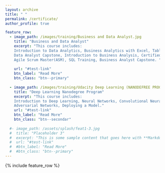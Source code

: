 ```yaml
---
layout: archive
title: " "
permalink: /certificate/
author_profile: true

feature_row:
  - image_path: /images/training/Business and Data Analyst.jpg
    title: "Business and Data Analyst"
    excerpt: "This course includes:
    Introduction to Data Analytics, Business Analytics with Excel, Tableau Training, Power bi, Data Science with R Programing,
    Data Analyst Capstone, Introduction to Business Analysis, Certified Business Analysis Professional (CBAP) Certification,
    Agile Scrum Master(ASM), SQL Training, Business Analyst Capstone. "
    
    url: "#test-link"
    btn_label: "Read More"
    btn_class: "btn--primary"
    
  - image_path: /images/training/Udacity Deep Learning (NANODEFREE PROGRAM).jpg
    title: "Deep Learning Nanodegree Program"
    excerpt: "This course includes:
    Introduction to Deep Learning, Neural Networks, Convolutional Neural Networks, Recurrent Neural Networks, Generative 
    Adversarial Networks, Deploying a Model."
    url: "#test-link"
    btn_label: "Read More"
    btn_class: "btn--secondar"
    
  #- image_path: /assets/splash/feat1-3.jpg
  #  title: "Placeholder 3"
  #  excerpt: "This is some sample content that goes here with **Markdown** formatting."
  #  url: "#test-link"
  #  #btn_label: "Read More"
  #  #btn_class: "btn--primary"
---
```


{% include feature_row %}
